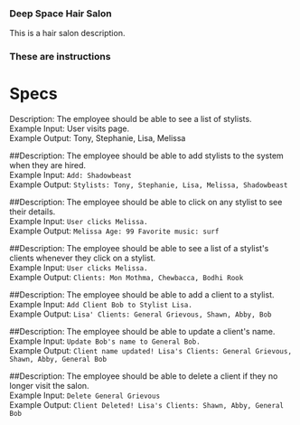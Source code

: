 ### Deep Space Hair Salon

This is a hair salon description.

### These are instructions

# Specs

Description: The employee should be able to see a list of stylists.  
Example Input: User visits page.  
Example Output: Tony, Stephanie, Lisa, Melissa  


##Description: The employee should be able to add stylists to the system when they are hired.  
Example Input: `Add: Shadowbeast`  
Example Output: `Stylists: Tony, Stephanie, Lisa, Melissa, Shadowbeast `

##Description: The employee should be able to click on any stylist to see their details.  
Example Input: `User clicks Melissa.`  
Example Output: `Melissa Age: 99 Favorite music: surf  `

##Description: The employee should be able to see a list of a stylist's clients whenever they click on a stylist.  
Example Input: `User clicks Melissa.`  
Example Output: `Clients: Mon Mothma, Chewbacca, Bodhi Rook`  

##Description: The employee should be able to add a client to a stylist.  
Example Input: `Add Client Bob to Stylist Lisa.`  
Example Output: `Lisa' Clients: General Grievous, Shawn, Abby, Bob`  

##Description: The employee should be able to update a client's name.  
Example Input: `Update Bob's name to General Bob.`  
Example Output: `Client name updated! Lisa's Clients: General Grievous, Shawn, Abby, General Bob`  

##Description: The employee should be able to delete a client if they no longer visit the salon.  
Example Input: `Delete General Grievous`  
Example Output: `Client Deleted! Lisa's Clients: Shawn, Abby, General Bob`  
